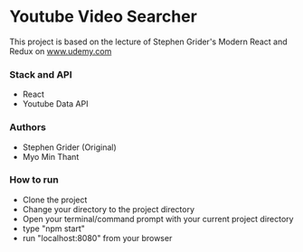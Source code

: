 # Youtube Video Searcher

This project is based on the lecture of Stephen Grider's Modern React and Redux on www.udemy.com

### Stack and API

- React
- Youtube Data API

### Authors

- Stephen Grider (Original)
- Myo Min Thant

### How to run

- Clone the project
- Change your directory to the project directory
- Open your terminal/command prompt with your current project directory
- type "npm start"
- run "localhost:8080" from your browser
